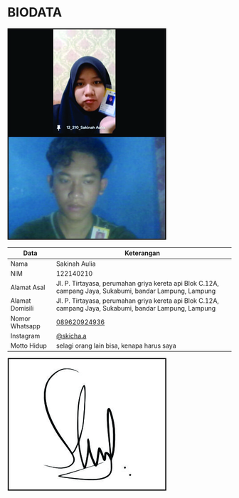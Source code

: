 # BIODATA

![Foto](210_foto.jpg)

| Data            | Keterangan |
| --------------- | ------------- |
| Nama            | Sakinah Aulia |
| NIM             | 122140210 |
| Alamat Asal     | Jl. P. Tirtayasa, perumahan griya kereta api Blok C.12A, campang Jaya, Sukabumi, bandar Lampung, Lampung |
| Alamat Domisili | Jl. P. Tirtayasa, perumahan griya kereta api Blok C.12A, campang Jaya, Sukabumi, bandar Lampung, Lampung |
| Nomor Whatsapp  | [089620924936](https://wa.me/+6289620924936) |
| Instagram       | [@skicha.a](https://instagram.com/skicha.a) |
| Motto Hidup     | selagi orang lain bisa, kenapa harus saya |

![TTD](210_ttd.jpg)

